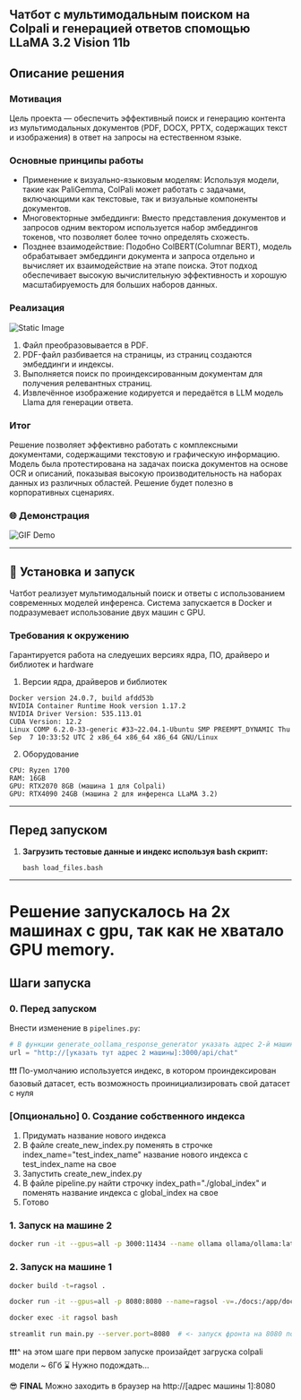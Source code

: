 ## Чатбот с мультимодальным поиском на Colpali и генерацией ответов спомощью LLaMA 3.2 Vision 11b

## Описание решения

### Мотивация  

Цель проекта — обеспечить эффективный поиск и генерацию контента из мультимодальных документов (PDF, DOCX, PPTX, содержащих текст и изображения) в ответ на запросы на естественном языке.  

### Основные принципы работы  

- Применение к визуально-языковым моделям: Используя модели, такие как PaliGemma, ColPali может работать с задачами, включающими как текстовые, так и визуальные компоненты документов.
- Многовекторные эмбеддинги: Вместо представления документов и запросов одним вектором используется набор эмбеддингов токенов, что позволяет более точно определять схожесть. 
- Позднее взаимодействие: Подобно ColBERT(Columnar BERT), модель обрабатывает эмбеддинги документа и запроса отдельно и вычисляет их взаимодействие на этапе поиска. Этот подход обеспечивает высокую вычислительную эффективность и хорошую масштабируемость для больших наборов данных. 


### Реализация 

![Static Image](http://d.zaix.ru/Km79.png)

1. Файл преобразовывается в PDF.
2. PDF-файл разбивается на страницы, из страниц создаются эмбеддинги и индексы. 
3. Выполняется поиск по проиндексированным документам для получения релевантных страниц.  
4. Извлечённое изображение кодируется и передаётся в LLM модель Llama для генерации ответа.

### Итог  

Решение позволяет эффективно работать с комплексными документами, содержащими текстовую и графическую информацию. Модель была протестирована на задачах поиска документов на основе OCR и описаний, показывая высокую производительность на наборах данных из различных областей. Решение будет полезно в корпоративных сценариях.


### 🌐 Демонстрация

![GIF Demo](https://github.com/200-OK-Colpali/chat_front/blob/main/Colpali-RAG-demo-ezgif.com-speed.gif)

---

## 🔧 Установка и запуск

Чатбот реализует мультимодальный поиск и ответы с использованием современных моделей инференса. Система запускается в Docker и подразумевает использование двух машин с GPU.

### Требования к окружению
Гарантируется работа на следуеших версиях ядра, ПО, драйверо и библиотек и hardware

1. Версии ядра, драйверов и библиотек
```
Docker version 24.0.7, build afdd53b
NVIDIA Container Runtime Hook version 1.17.2
NVIDIA Driver Version: 535.113.01
CUDA Version: 12.2
Linux COMP 6.2.0-33-generic #33~22.04.1-Ubuntu SMP PREEMPT_DYNAMIC Thu Sep  7 10:33:52 UTC 2 x86_64 x86_64 x86_64 GNU/Linux
```

2. Оборудование
```
CPU: Ryzen 1700
RAM: 16GB
GPU: RTX2070 8GB (машина 1 для Colpali)
GPU: RTX4090 24GB (машина 2 для инференса LLaMA 3.2)
```

---
## Перед запуском

1. **Загрузить тестовые данные и индекс используя bash скрипт:**
   ```
   bash load_files.bash
   ```
---


# Решение запускалось на 2х машинах с gpu, так как не хватало GPU memory.

## Шаги запуска

### 0. Перед запуском

Внести изменение в `pipelines.py`:
```python
# В функции generate_oollama_response_generator указать адрес 2-й машины и 3000 порт
url = "http://[указать тут адрес 2 машины]:3000/api/chat"
```


❗️❗️❗️ 
По-умолчанию используется индекс, в котором проиндексирован базовый датасет, есть возможность проинициализировать свой датасет с нуля
### [Опционально] 0. Создание собственного индекса

1. Придумать название нового индекса
2. В файле create_new_index.py поменять в строчке index_name="test_index_name" название нового индекса с test_index_name на свое
3. Запустить create_new_index.py
4. В файле pipeline.py найти строчку index_path="./global_index" и поменять название индекса с global_index на свое
5. Готово

### 1. Запуск на машине 2
```bash
docker run -it --gpus=all -p 3000:11434 --name ollama ollama/ollama:latest
```

### 2. Запуск на машине 1
```bash
docker build -t=ragsol .
```

```bash
docker run -it --gpus=all -p 8080:8080 --name=ragsol -v=./docs:/app/docs -v ./test_dataset:/app/test_dataset -v=./.byaldi:/app/.byaldi -v ./colpali:/app/colpali ragsol
```

```bash
docker exec -it ragsol bash
```

```bash
streamlit run main.py --server.port=8080  # <- запуск фронта на 8080 порту на локал хосте
```
❗️❗️❗️^ на этом шаге при первом запуске произайдет загруска colpali модели ~ 6Гб
⌛️ Нужно подождать...

😎 **FINAL** Можно заходить в браузер на http://[адрес машины 1]:8080

